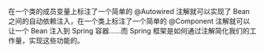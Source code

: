在一个类的成员变量上标注了一个简单的 @Autowired 注解就可以实现了 Bean 之间的自动依赖注入，在一个类上标注了一个简单的 @Component 注解就可以让一个 Bean 注入到 Spring 容器……而 Spring 框架是如何通过注解简化我们的工作量，实现这些功能的。
